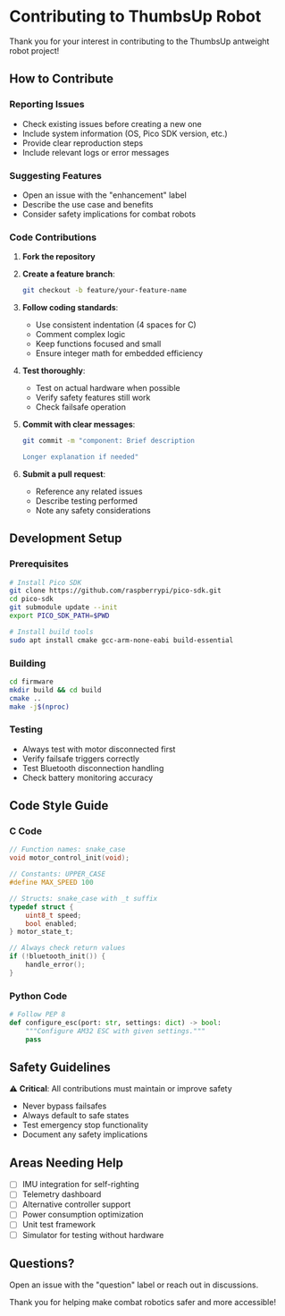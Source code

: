 # Contributing to ThumbsUp Robot

Thank you for your interest in contributing to the ThumbsUp antweight robot project!

## How to Contribute

### Reporting Issues

- Check existing issues before creating a new one
- Include system information (OS, Pico SDK version, etc.)
- Provide clear reproduction steps
- Include relevant logs or error messages

### Suggesting Features

- Open an issue with the "enhancement" label
- Describe the use case and benefits
- Consider safety implications for combat robots

### Code Contributions

1. **Fork the repository**
2. **Create a feature branch**:
   ```bash
   git checkout -b feature/your-feature-name
   ```

3. **Follow coding standards**:
   - Use consistent indentation (4 spaces for C)
   - Comment complex logic
   - Keep functions focused and small
   - Ensure integer math for embedded efficiency

4. **Test thoroughly**:
   - Test on actual hardware when possible
   - Verify safety features still work
   - Check failsafe operation

5. **Commit with clear messages**:
   ```bash
   git commit -m "component: Brief description

   Longer explanation if needed"
   ```

6. **Submit a pull request**:
   - Reference any related issues
   - Describe testing performed
   - Note any safety considerations

## Development Setup

### Prerequisites

```bash
# Install Pico SDK
git clone https://github.com/raspberrypi/pico-sdk.git
cd pico-sdk
git submodule update --init
export PICO_SDK_PATH=$PWD

# Install build tools
sudo apt install cmake gcc-arm-none-eabi build-essential
```

### Building

```bash
cd firmware
mkdir build && cd build
cmake ..
make -j$(nproc)
```

### Testing

- Always test with motor disconnected first
- Verify failsafe triggers correctly
- Test Bluetooth disconnection handling
- Check battery monitoring accuracy

## Code Style Guide

### C Code

```c
// Function names: snake_case
void motor_control_init(void);

// Constants: UPPER_CASE
#define MAX_SPEED 100

// Structs: snake_case with _t suffix
typedef struct {
    uint8_t speed;
    bool enabled;
} motor_state_t;

// Always check return values
if (!bluetooth_init()) {
    handle_error();
}
```

### Python Code

```python
# Follow PEP 8
def configure_esc(port: str, settings: dict) -> bool:
    """Configure AM32 ESC with given settings."""
    pass
```

## Safety Guidelines

⚠️ **Critical**: All contributions must maintain or improve safety

- Never bypass failsafes
- Always default to safe states
- Test emergency stop functionality
- Document any safety implications

## Areas Needing Help

- [ ] IMU integration for self-righting
- [ ] Telemetry dashboard
- [ ] Alternative controller support
- [ ] Power consumption optimization
- [ ] Unit test framework
- [ ] Simulator for testing without hardware

## Questions?

Open an issue with the "question" label or reach out in discussions.

Thank you for helping make combat robotics safer and more accessible!